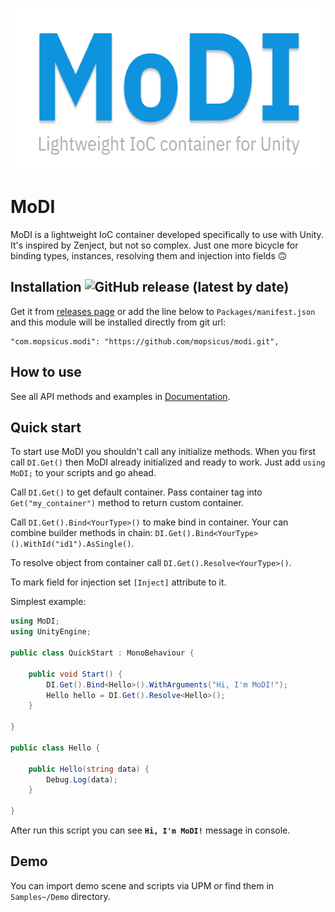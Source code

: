 <p align="center">
    <img src="Documentation~/MoDI.png?raw=true" alt="MoDI" width="580px" height="259px"/>
</p>

# MoDI
MoDI is a lightweight IoC container developed specifically to use with Unity. It's inspired by Zenject, but not so complex. Just one more bicycle for binding types, instances, resolving them and injection into fields 🙃

## Installation ![GitHub release (latest by date)](https://img.shields.io/github/package-json/v/mopsicus/modi)
Get it from [releases page](https://github.com/mopsicus/modi/releases) or add the line below to `Packages/manifest.json` and this module will be installed directly from git url:
```
"com.mopsicus.modi": "https://github.com/mopsicus/modi.git",
```

## How to use
See all API methods and examples in [Documentation](Documentation~/MoDI.md).

## Quick start
To start use MoDI you shouldn't call any initialize methods. When you first call `DI.Get()` then MoDI already initialized and ready to work. Just add `using MoDI;` to your scripts and go ahead.

Call `DI.Get()` to get default container. Pass container tag into `Get("my_container")` method to return custom container.

Call `DI.Get().Bind<YourType>()` to make bind in container. Your can combine builder methods in chain: `DI.Get().Bind<YourType>().WithId("id1").AsSingle()`.

To resolve object from container call `DI.Get().Resolve<YourType>()`.

To mark field for injection set `[Inject]` attribute to it.

Simplest example:

```csharp
using MoDI;
using UnityEngine;

public class QuickStart : MonoBehaviour {

    public void Start() {
        DI.Get().Bind<Hello>().WithArguments("Hi, I'm MoDI!");
        Hello hello = DI.Get().Resolve<Hello>();
    }
    
}

public class Hello {

    public Hello(string data) {
        Debug.Log(data);
    }

}
```

After run this script you can see __`Hi, I'm MoDI!`__ message in console.

## Demo
You can import demo scene and scripts via UPM or find them in `Samples~/Demo` directory.
